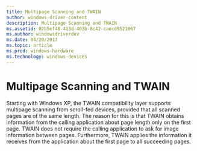 ```yaml
---
title: Multipage Scanning and TWAIN
author: windows-driver-content
description: Multipage Scanning and TWAIN
ms.assetid: 02b5ef48-413d-403b-8c42-caecd9521067
ms.author: windowsdriverdev
ms.date: 04/20/2017
ms.topic: article
ms.prod: windows-hardware
ms.technology: windows-devices
---
```


# Multipage Scanning and TWAIN





Starting with Windows XP, the TWAIN compatibility layer supports multipage scanning from scroll-fed devices, provided that all scanned pages are of the same length. The reason for this is that TWAIN obtains information from the calling application about page length only on the first page. TWAIN does not require the calling application to ask for image information between pages. Furthermore, TWAIN applies the information it receives from the application about the first page to all succeeding pages.

 

 




